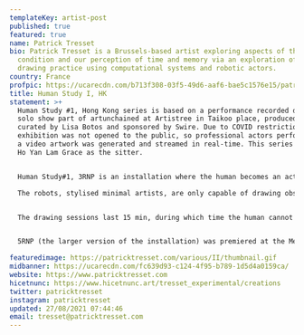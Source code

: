 ```yaml
---
templateKey: artist-post
published: true
featured: true
name: Patrick Tresset
bio: Patrick Tresset is a Brussels-based artist exploring aspects of the human
  condition and our perception of time and memory via an exploration of the
  drawing practice using computational systems and robotic actors.
country: France
profpic: https://ucarecdn.com/b713f308-03f5-49d6-aaf6-bae5c1576e15/patrickt_500c.gif
title: Human Study I, HK
statement: >+
  Human Study #1, Hong Kong series is based on a performance recorded during the
  solo show part of artunchained at Artistree in Taikoo place, produced and
  curated by Lisa Botos and sponsored by Swire. Due to COVID restrictions, the
  exhibition was not opened to the public, so professional actors performed, and
  a video artwork was generated and streamed in real-time. This series features
  Ho Yan Lam Grace as the sitter.


  Human Study#1, 3RNP is an installation where the human becomes an actor. In a scene reminiscent of a life drawing class, the human takes the sitter's role to be sketched by 3 robots. When the subject arrives by appointment, he is seated in an armchair. An assistant attaches sheets of paper onto the robots’ desks and wakes each one up, twisting its arm or knocking three times. 

  The robots, stylised minimal artists, are only capable of drawing obsessively. Their bodies are old school desks on which the drawing paper is pinned. Their left arms bolted on the table, are only able to draw. The robots, named RNP-n all look alike. Their eyes focus on the subject or look at the drawing in progress. 


  The drawing sessions last 15 min, during which time the human cannot see the drawings in progress. The sitter only sees the robots alternating between observing and drawing, sometimes pausing. The sounds produced by each robot’s motors create an improvised soundtrack. 


  5RNP (the larger version of the installation) was premiered at the Merge festival in association with Tate Modern in London in 2012, it has since been exhibited in numerous locations including at the Museum of Modern and Contemporary Arts (Seoul) at Ars Electronica 2014 (Linz), BOZAR (Brussels), Variation (Paris), BIAN (Montreal), Japan Media Festival (Kyoto),  Update_5 (Ghent) where it was awarded the Prix du Public and 3rd Prix du Jury, it was also awarded the Bronze Lumen Prize, part of the jury selection at the Japan media festival. The smaller version 3RNP has been extensively exhibited around the world.

featuredimage: https://patricktresset.com/various/II/thumbnail.gif
midbanner: https://ucarecdn.com/fc639d93-c124-4f95-b789-1d5d4a0159ca/
website: https://www.patricktresset.com
hicetnunc: https://www.hicetnunc.art/tresset_experimental/creations
twitter: patricktresset
instagram: patricktresset
updated: 27/08/2021 07:44:46
email: tresset@patricktresset.com
---
```

